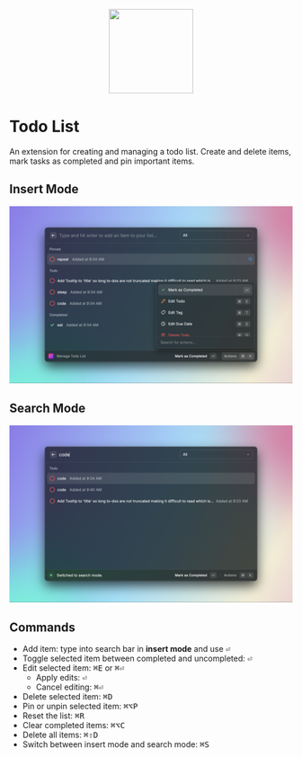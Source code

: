 <p align="center">
  <img src="./assets/command-icon.png" width="150" height="150" />
</p>

# Todo List

An extension for creating and managing a todo list. Create and delete items, mark tasks as completed and pin important items.

## Insert Mode

![insert mode image](media/insert-mode.png)

## Search Mode

![search mode image](media/search-mode.png)

## Commands

- Add item: type into search bar in **insert mode** and use <kbd>⏎</kbd>
- Toggle selected item between completed and uncompleted: <kbd>⏎</kbd>
- Edit selected item: <kbd>⌘</kbd><kbd>E</kbd> or <kbd>⌘</kbd><kbd>⏎</kbd>
  - Apply edits: <kbd>⏎</kbd>
  - Cancel editing: <kbd>⌘</kbd><kbd>⏎</kbd>
- Delete selected item: <kbd>⌘</kbd><kbd>D</kbd>
- Pin or unpin selected item: <kbd>⌘</kbd><kbd>⌥</kbd><kbd>P</kbd>
- Reset the list: <kbd>⌘</kbd><kbd>R</kbd>
- Clear completed items: <kbd>⌘</kbd><kbd>⌥</kbd><kbd>C</kbd>
- Delete all items: <kbd>⌘</kbd><kbd>⇧</kbd><kbd>D</kbd>
- Switch between insert mode and search mode: <kbd>⌘</kbd><kbd>S</kbd>
